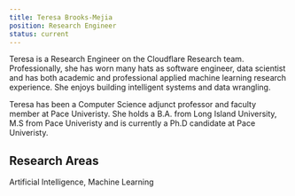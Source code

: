 ```yaml
---
title: Teresa Brooks-Mejia
position: Research Engineer
status: current
---
```


Teresa is a Research Engineer on the Cloudflare Research team. Professionally, she has worn many hats as software engineer, data scientist and has both academic and professional applied machine learning research experience. She enjoys building intelligent systems and data wrangling.

Teresa has been a Computer Science adjunct professor and faculty member at Pace Univeristy. She holds a B.A. from Long Island University, M.S from Pace Univeristy and is currently a Ph.D candidate at Pace Univeristy.

## Research Areas

Artificial Intelligence, Machine Learning
